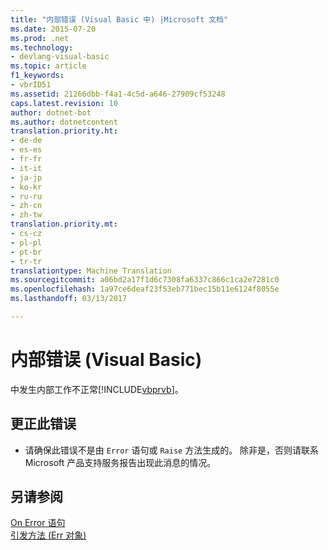 ```yaml
---
title: "内部错误 (Visual Basic 中) |Microsoft 文档"
ms.date: 2015-07-20
ms.prod: .net
ms.technology:
- devlang-visual-basic
ms.topic: article
f1_keywords:
- vbrID51
ms.assetid: 21266dbb-f4a1-4c5d-a646-27909cf53248
caps.latest.revision: 10
author: dotnet-bot
ms.author: dotnetcontent
translation.priority.ht:
- de-de
- es-es
- fr-fr
- it-it
- ja-jp
- ko-kr
- ru-ru
- zh-cn
- zh-tw
translation.priority.mt:
- cs-cz
- pl-pl
- pt-br
- tr-tr
translationtype: Machine Translation
ms.sourcegitcommit: a06bd2a17f1d6c7308fa6337c866c1ca2e7281c0
ms.openlocfilehash: 1a97ce6deaf23f53eb771bec15b11e6124f8055e
ms.lasthandoff: 03/13/2017

---
```

# <a name="internal-error-visual-basic"></a>内部错误 (Visual Basic)
中发生内部工作不正常[!INCLUDE[vbprvb](../../csharp/programming-guide/concepts/linq/includes/vbprvb_md.md)]。  
  
## <a name="to-correct-this-error"></a>更正此错误  
  
-   请确保此错误不是由 `Error` 语句或 `Raise` 方法生成的。 除非是，否则请联系 Microsoft 产品支持服务报告出现此消息的情况。  
  
## <a name="see-also"></a>另请参阅  
 [On Error 语句](../../visual-basic/language-reference/statements/on-error-statement.md)   
 [引发方法 (Err 对象)](http://msdn.microsoft.com/en-us/80ffe307-57f1-4ef5-92d7-8ae7b6ec3f42)
